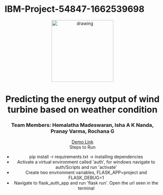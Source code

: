 # IBM-Project-54847-1662539698

<div align="center">
  <img src="https://upload.wikimedia.org/wikipedia/commons/5/51/IBM_logo.svg"  align="center" alt="drawing" width="200" />
  <br/>
   <h1>Predicting the energy output of wind turbine based on weather condition</h1>
   <h3>Team Members: Hemalatha Madeswaran, Isha A K Nanda, Pranay Varma, Rochana G </h3>
   <a href="https://drive.google.com/file/d/1U6xMDqmJV9_pXjAYflf2PZsqC7J-twqk/view?usp=sharing">Demo Link</a>
   <br>
  Steps to Run
  <ul>
    <li>
      pip install -r requirements.txt -> installing dependencies
    </li>
    <li>
      Activate a virtual environment called 'auth', for windows navigate to auth/Scripts and run 'activate'
    </li>
    <li>
      Create two environment variables, FLASK_APP=project and FLASK_DEBUG=1
    </li>
    <li>
      Navigate to flask_auth_app and run 'flask run'. Open the url seen in the terminal
    </li>
  </ul>
</div>
